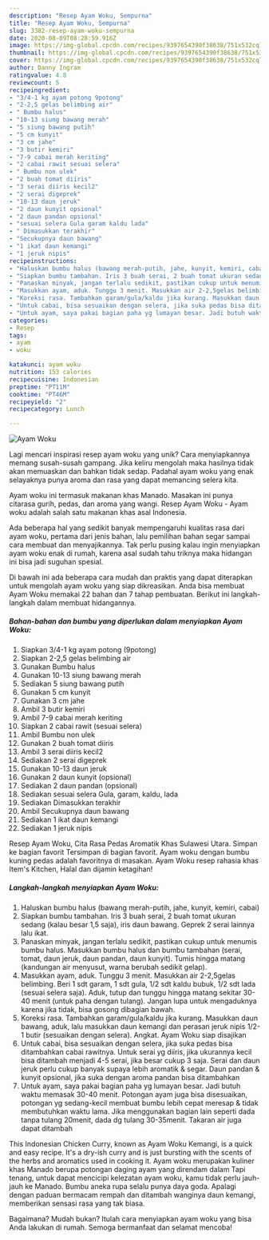 ```yaml
---
description: "Resep Ayam Woku, Sempurna"
title: "Resep Ayam Woku, Sempurna"
slug: 3382-resep-ayam-woku-sempurna
date: 2020-08-09T08:28:59.916Z
image: https://img-global.cpcdn.com/recipes/9397654390f38638/751x532cq70/ayam-woku-foto-resep-utama.jpg
thumbnail: https://img-global.cpcdn.com/recipes/9397654390f38638/751x532cq70/ayam-woku-foto-resep-utama.jpg
cover: https://img-global.cpcdn.com/recipes/9397654390f38638/751x532cq70/ayam-woku-foto-resep-utama.jpg
author: Danny Ingram
ratingvalue: 4.8
reviewcount: 5
recipeingredient:
- "3/4-1 kg ayam potong 9potong"
- "2-2,5 gelas belimbing air"
- " Bumbu halus"
- "10-13 siung bawang merah"
- "5 siung bawang putih"
- "5 cm kunyit"
- "3 cm jahe"
- "3 butir kemiri"
- "7-9 cabai merah keriting"
- "2 cabai rawit sesuai selera"
- " Bumbu non ulek"
- "2 buah tomat diiris"
- "3 serai diiris kecil2"
- "2 serai digeprek"
- "10-13 daun jeruk"
- "2 daun kunyit opsional"
- "2 daun pandan opsional"
- "sesuai selera Gula garam kaldu lada"
- " Dimasukkan terakhir"
- "Secukupnya daun bawang"
- "1 ikat daun kemangi"
- "1 jeruk nipis"
recipeinstructions:
- "Haluskan bumbu halus (bawang merah-putih, jahe, kunyit, kemiri, cabai)"
- "Siapkan bumbu tambahan. Iris 3 buah serai, 2 buah tomat ukuran sedang (kalau besar 1,5 saja), iris daun bawang. Geprek 2 serai lainnya lalu ikat."
- "Panaskan minyak, jangan terlalu sedikit, pastikan cukup untuk menumis bumbu halus. Masukkan bumbu halus dan bumbu tambahan (serai, tomat, daun jeruk, daun pandan, daun kunyit). Tumis hingga matang (kandungan air menyusut, warna berubah sedikit gelap)."
- "Masukkan ayam, aduk. Tunggu 3 menit. Masukkan air 2-2,5gelas belimbing. Beri 1 sdt garam, 1 sdt gula, 1/2 sdt kaldu bubuk, 1/2 sdt lada (sesuai selera saja). Aduk, tutup dan tunggu hingga matang sekitar 30-40 menit (untuk paha dengan tulang). Jangan lupa untuk mengaduknya karena jika tidak, bisa gosong dibagian bawah."
- "Koreksi rasa. Tambahkan garam/gula/kaldu jika kurang. Masukkan daun bawang, aduk, lalu masukkan daun kemangi dan perasan jeruk nipis 1/2-1 butir (sesuaikan dengan selera). Angkat. Ayam Woku siap disajikan"
- "Untuk cabai, bisa sesuaikan dengan selera, jika suka pedas bisa ditambahkan cabai rawitnya. Untuk serai yg diiris, jika ukurannya kecil bisa ditambah menjadi 4-5 serai, jika besar cukup 3 saja. Serai dan daun jeruk perlu cukup banyak supaya lebih aromatik &amp; segar. Daun pandan &amp; kunyit opsional, jika suka dengan aroma pandan bisa ditambahkan"
- "Untuk ayam, saya pakai bagian paha yg lumayan besar. Jadi butuh waktu memasak 30-40 menit. Potongan ayam juga bisa disesuaikan, potongan yg sedang-kecil membuat bumbu lebih cepat meresap &amp; tidak membutuhkan waktu lama. Jika menggunakan bagian lain seperti dada tanpa tulang 20menit, dada dg tulang 30-35menit. Takaran air juga dapat ditambah"
categories:
- Resep
tags:
- ayam
- woku

katakunci: ayam woku 
nutrition: 153 calories
recipecuisine: Indonesian
preptime: "PT11M"
cooktime: "PT46M"
recipeyield: "2"
recipecategory: Lunch

---
```



![Ayam Woku](https://img-global.cpcdn.com/recipes/9397654390f38638/751x532cq70/ayam-woku-foto-resep-utama.jpg)

Lagi mencari inspirasi resep ayam woku yang unik? Cara menyiapkannya memang susah-susah gampang. Jika keliru mengolah maka hasilnya tidak akan memuaskan dan bahkan tidak sedap. Padahal ayam woku yang enak selayaknya punya aroma dan rasa yang dapat memancing selera kita.

Ayam woku ini termasuk makanan khas Manado. Masakan ini punya citarasa gurih, pedas, dan aroma yang wangi. Resep Ayam Woku - Ayam woku adalah salah satu makanan khas asal Indonesia.

Ada beberapa hal yang sedikit banyak mempengaruhi kualitas rasa dari ayam woku, pertama dari jenis bahan, lalu pemilihan bahan segar sampai cara membuat dan menyajikannya. Tak perlu pusing kalau ingin menyiapkan ayam woku enak di rumah, karena asal sudah tahu triknya maka hidangan ini bisa jadi suguhan spesial.


Di bawah ini ada beberapa cara mudah dan praktis yang dapat diterapkan untuk mengolah ayam woku yang siap dikreasikan. Anda bisa membuat Ayam Woku memakai 22 bahan dan 7 tahap pembuatan. Berikut ini langkah-langkah dalam membuat hidangannya.

<!--inarticleads1-->

##### Bahan-bahan dan bumbu yang diperlukan dalam menyiapkan Ayam Woku:

1. Siapkan 3/4-1 kg ayam potong (9potong)
1. Siapkan 2-2,5 gelas belimbing air
1. Gunakan  Bumbu halus
1. Gunakan 10-13 siung bawang merah
1. Sediakan 5 siung bawang putih
1. Gunakan 5 cm kunyit
1. Gunakan 3 cm jahe
1. Ambil 3 butir kemiri
1. Ambil 7-9 cabai merah keriting
1. Siapkan 2 cabai rawit (sesuai selera)
1. Ambil  Bumbu non ulek
1. Gunakan 2 buah tomat diiris
1. Ambil 3 serai diiris kecil2
1. Sediakan 2 serai digeprek
1. Gunakan 10-13 daun jeruk
1. Gunakan 2 daun kunyit (opsional)
1. Sediakan 2 daun pandan (opsional)
1. Sediakan sesuai selera Gula, garam, kaldu, lada
1. Sediakan  Dimasukkan terakhir
1. Ambil Secukupnya daun bawang
1. Sediakan 1 ikat daun kemangi
1. Sediakan 1 jeruk nipis


Resep Ayam Woku, Cita Rasa Pedas Aromatik Khas Sulawesi Utara. Simpan ke bagian favorit Tersimpan di bagian favorit. Ayam woku dengan bumbu kuning pedas adalah favoritnya di masakan. Ayam Woku resep rahasia khas Item&#39;s Kitchen, Halal dan dijamin ketagihan! 

<!--inarticleads2-->

##### Langkah-langkah menyiapkan Ayam Woku:

1. Haluskan bumbu halus (bawang merah-putih, jahe, kunyit, kemiri, cabai)
1. Siapkan bumbu tambahan. Iris 3 buah serai, 2 buah tomat ukuran sedang (kalau besar 1,5 saja), iris daun bawang. Geprek 2 serai lainnya lalu ikat.
1. Panaskan minyak, jangan terlalu sedikit, pastikan cukup untuk menumis bumbu halus. Masukkan bumbu halus dan bumbu tambahan (serai, tomat, daun jeruk, daun pandan, daun kunyit). Tumis hingga matang (kandungan air menyusut, warna berubah sedikit gelap).
1. Masukkan ayam, aduk. Tunggu 3 menit. Masukkan air 2-2,5gelas belimbing. Beri 1 sdt garam, 1 sdt gula, 1/2 sdt kaldu bubuk, 1/2 sdt lada (sesuai selera saja). Aduk, tutup dan tunggu hingga matang sekitar 30-40 menit (untuk paha dengan tulang). Jangan lupa untuk mengaduknya karena jika tidak, bisa gosong dibagian bawah.
1. Koreksi rasa. Tambahkan garam/gula/kaldu jika kurang. Masukkan daun bawang, aduk, lalu masukkan daun kemangi dan perasan jeruk nipis 1/2-1 butir (sesuaikan dengan selera). Angkat. Ayam Woku siap disajikan
1. Untuk cabai, bisa sesuaikan dengan selera, jika suka pedas bisa ditambahkan cabai rawitnya. Untuk serai yg diiris, jika ukurannya kecil bisa ditambah menjadi 4-5 serai, jika besar cukup 3 saja. Serai dan daun jeruk perlu cukup banyak supaya lebih aromatik &amp; segar. Daun pandan &amp; kunyit opsional, jika suka dengan aroma pandan bisa ditambahkan
1. Untuk ayam, saya pakai bagian paha yg lumayan besar. Jadi butuh waktu memasak 30-40 menit. Potongan ayam juga bisa disesuaikan, potongan yg sedang-kecil membuat bumbu lebih cepat meresap &amp; tidak membutuhkan waktu lama. Jika menggunakan bagian lain seperti dada tanpa tulang 20menit, dada dg tulang 30-35menit. Takaran air juga dapat ditambah


This Indonesian Chicken Curry, known as Ayam Woku Kemangi, is a quick and easy recipe. It&#39;s a dry-ish curry and is just bursting with the scents of the herbs and aromatics used in cooking it. Ayam woku merupakan kuliner khas Manado berupa potongan daging ayam yang direndam dalam Tapi tenang, untuk dapat mencicipi kelezatan ayam woku, kamu tidak perlu jauh-jauh ke Manado. Bumbu aneka rupa selalu punya daya goda. Apalagi dengan paduan bermacam rempah dan ditambah wanginya daun kemangi, memberikan sensasi rasa yang tak biasa. 

Bagaimana? Mudah bukan? Itulah cara menyiapkan ayam woku yang bisa Anda lakukan di rumah. Semoga bermanfaat dan selamat mencoba!
